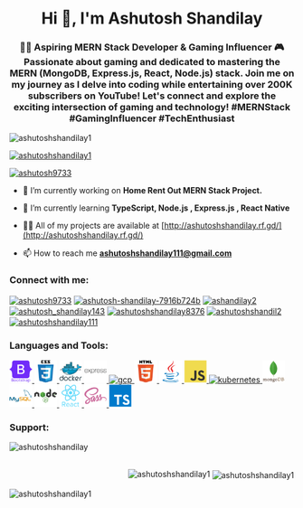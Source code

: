 <h1 align="center">Hi 👋, I'm Ashutosh Shandilay</h1>
<h3 align="center">👨‍💻 Aspiring MERN Stack Developer & Gaming Influencer 🎮 Passionate about gaming and dedicated to mastering the MERN (MongoDB, Express.js, React, Node.js) stack. Join me on my journey as I delve into coding while entertaining over 200K subscribers on YouTube! Let's connect and explore the exciting intersection of gaming and technology! #MERNStack #GamingInfluencer #TechEnthusiast</h3>

<p align="left"> <img src="https://komarev.com/ghpvc/?username=ashutoshshandilay1&label=Profile%20views&color=0e75b6&style=flat" alt="ashutoshshandilay1" /> </p>

<p align="left"> <a href="https://github.com/ryo-ma/github-profile-trophy"><img src="https://github-profile-trophy.vercel.app/?username=ashutoshshandilay1" alt="ashutoshshandilay1" /></a> </p>

<p align="left"> <a href="https://twitter.com/ashutosh9733" target="blank"><img src="https://img.shields.io/twitter/follow/ashutosh9733?logo=twitter&style=for-the-badge" alt="ashutosh9733" /></a> </p>

- 🔭 I’m currently working on **Home Rent Out MERN Stack Project.**

- 🌱 I’m currently learning **TypeScript, Node.js , Express.js , React Native**

- 👨‍💻 All of my projects are available at [http://ashutoshshandilay.rf.gd/](http://ashutoshshandilay.rf.gd/)

- 📫 How to reach me **ashutoshshandilay111@gmail.com**

<h3 align="left">Connect with me:</h3>
<p align="left">
<a href="https://twitter.com/ashutosh9733" target="blank"><img align="center" src="https://raw.githubusercontent.com/rahuldkjain/github-profile-readme-generator/master/src/images/icons/Social/twitter.svg" alt="ashutosh9733" height="30" width="40" /></a>
<a href="https://linkedin.com/in/ashutosh-shandilay-7916b724b" target="blank"><img align="center" src="https://raw.githubusercontent.com/rahuldkjain/github-profile-readme-generator/master/src/images/icons/Social/linked-in-alt.svg" alt="ashutosh-shandilay-7916b724b" height="30" width="40" /></a>
<a href="https://fb.com/ashandilay2" target="blank"><img align="center" src="https://raw.githubusercontent.com/rahuldkjain/github-profile-readme-generator/master/src/images/icons/Social/facebook.svg" alt="ashandilay2" height="30" width="40" /></a>
<a href="https://instagram.com/ashutosh_shandilay143" target="blank"><img align="center" src="https://raw.githubusercontent.com/rahuldkjain/github-profile-readme-generator/master/src/images/icons/Social/instagram.svg" alt="ashutosh_shandilay143" height="30" width="40" /></a>
<a href="https://www.youtube.com/c/ashutoshshandilay8376" target="blank"><img align="center" src="https://raw.githubusercontent.com/rahuldkjain/github-profile-readme-generator/master/src/images/icons/Social/youtube.svg" alt="ashutoshshandilay8376" height="30" width="40" /></a>
<a href="https://www.hackerrank.com/ashutoshshandil2" target="blank"><img align="center" src="https://raw.githubusercontent.com/rahuldkjain/github-profile-readme-generator/master/src/images/icons/Social/hackerrank.svg" alt="ashutoshshandil2" height="30" width="40" /></a>
<a href="https://www.leetcode.com/ashutoshshandilay111" target="blank"><img align="center" src="https://raw.githubusercontent.com/rahuldkjain/github-profile-readme-generator/master/src/images/icons/Social/leet-code.svg" alt="ashutoshshandilay111" height="30" width="40" /></a>
</p>

<h3 align="left">Languages and Tools:</h3>
<p align="left"> <a href="https://getbootstrap.com" target="_blank" rel="noreferrer"> <img src="https://raw.githubusercontent.com/devicons/devicon/master/icons/bootstrap/bootstrap-plain-wordmark.svg" alt="bootstrap" width="40" height="40"/> </a> <a href="https://www.w3schools.com/css/" target="_blank" rel="noreferrer"> <img src="https://raw.githubusercontent.com/devicons/devicon/master/icons/css3/css3-original-wordmark.svg" alt="css3" width="40" height="40"/> </a> <a href="https://www.docker.com/" target="_blank" rel="noreferrer"> <img src="https://raw.githubusercontent.com/devicons/devicon/master/icons/docker/docker-original-wordmark.svg" alt="docker" width="40" height="40"/> </a> <a href="https://expressjs.com" target="_blank" rel="noreferrer"> <img src="https://raw.githubusercontent.com/devicons/devicon/master/icons/express/express-original-wordmark.svg" alt="express" width="40" height="40"/> </a> <a href="https://cloud.google.com" target="_blank" rel="noreferrer"> <img src="https://www.vectorlogo.zone/logos/google_cloud/google_cloud-icon.svg" alt="gcp" width="40" height="40"/> </a> <a href="https://www.w3.org/html/" target="_blank" rel="noreferrer"> <img src="https://raw.githubusercontent.com/devicons/devicon/master/icons/html5/html5-original-wordmark.svg" alt="html5" width="40" height="40"/> </a> <a href="https://www.java.com" target="_blank" rel="noreferrer"> <img src="https://raw.githubusercontent.com/devicons/devicon/master/icons/java/java-original.svg" alt="java" width="40" height="40"/> </a> <a href="https://developer.mozilla.org/en-US/docs/Web/JavaScript" target="_blank" rel="noreferrer"> <img src="https://raw.githubusercontent.com/devicons/devicon/master/icons/javascript/javascript-original.svg" alt="javascript" width="40" height="40"/> </a> <a href="https://kubernetes.io" target="_blank" rel="noreferrer"> <img src="https://www.vectorlogo.zone/logos/kubernetes/kubernetes-icon.svg" alt="kubernetes" width="40" height="40"/> </a> <a href="https://www.mongodb.com/" target="_blank" rel="noreferrer"> <img src="https://raw.githubusercontent.com/devicons/devicon/master/icons/mongodb/mongodb-original-wordmark.svg" alt="mongodb" width="40" height="40"/> </a> <a href="https://www.mysql.com/" target="_blank" rel="noreferrer"> <img src="https://raw.githubusercontent.com/devicons/devicon/master/icons/mysql/mysql-original-wordmark.svg" alt="mysql" width="40" height="40"/> </a> <a href="https://nodejs.org" target="_blank" rel="noreferrer"> <img src="https://raw.githubusercontent.com/devicons/devicon/master/icons/nodejs/nodejs-original-wordmark.svg" alt="nodejs" width="40" height="40"/> </a> <a href="https://reactjs.org/" target="_blank" rel="noreferrer"> <img src="https://raw.githubusercontent.com/devicons/devicon/master/icons/react/react-original-wordmark.svg" alt="react" width="40" height="40"/> </a> <a href="https://sass-lang.com" target="_blank" rel="noreferrer"> <img src="https://raw.githubusercontent.com/devicons/devicon/master/icons/sass/sass-original.svg" alt="sass" width="40" height="40"/> </a> <a href="https://www.typescriptlang.org/" target="_blank" rel="noreferrer"> <img src="https://raw.githubusercontent.com/devicons/devicon/master/icons/typescript/typescript-original.svg" alt="typescript" width="40" height="40"/> </a> </p>

<h3 align="left">Support:</h3>
<p><a href="https://www.buymeacoffee.com/ashutoshshandilay"> <img align="left" src="https://cdn.buymeacoffee.com/buttons/v2/default-yellow.png" height="50" width="210" alt="ashutoshshandilay" /></a></p><br><br>

<p><img align="left" src="https://github-readme-stats.vercel.app/api/top-langs?username=ashutoshshandilay1&show_icons=true&locale=en&layout=compact" alt="ashutoshshandilay1" /></p>

<p>&nbsp;<img align="center" src="https://github-readme-stats.vercel.app/api?username=ashutoshshandilay1&show_icons=true&locale=en" alt="ashutoshshandilay1" /></p>

<p><img align="center" src="https://github-readme-streak-stats.herokuapp.com/?user=ashutoshshandilay1&" alt="ashutoshshandilay1" /></p>
